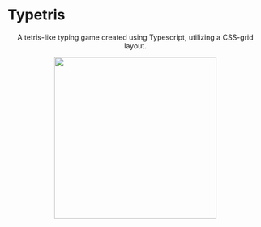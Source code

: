 # Typetris 

<p align="center">A tetris-like typing game created using Typescript, utilizing a CSS-grid layout.</p>
<p align="center">
  <img src="typetris.gif" width="320" >
</p>

